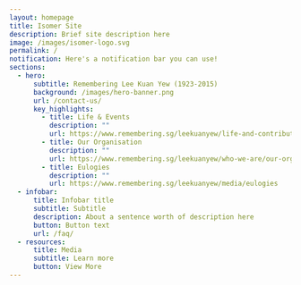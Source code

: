 ```yaml
---
layout: homepage
title: Isomer Site
description: Brief site description here
image: /images/isomer-logo.svg
permalink: /
notification: Here's a notification bar you can use!
sections:
  - hero:
      subtitle: Remembering Lee Kuan Yew (1923-2015)
      background: /images/hero-banner.png
      url: /contact-us/
      key_highlights:
        - title: Life & Events
          description: ""
          url: https://www.remembering.sg/leekuanyew/life-and-contributions/mrleeandsingapore
        - title: Our Organisation
          description: ""
          url: https://www.remembering.sg/leekuanyew/who-we-are/our-organisation
        - title: Eulogies
          description: ""
          url: https://www.remembering.sg/leekuanyew/media/eulogies
  - infobar:
      title: Infobar title
      subtitle: Subtitle
      description: About a sentence worth of description here
      button: Button text
      url: /faq/
  - resources:
      title: Media
      subtitle: Learn more
      button: View More
---
```

